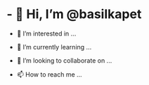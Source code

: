 # - 👋 Hi, I’m @basilkapet

- 👀 I’m interested in ...

- 🌱 I’m currently learning ...

- 💞️ I’m looking to collaborate on ...

- 📫 How to reach me ...
